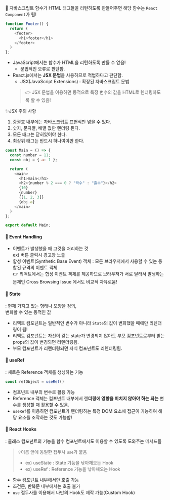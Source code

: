 📙 자바스크립트 함수가 HTML 태그들을 리턴하도록 만들어주면 해당 함수는 `React Component`가 됨!  
```javascript
function Footer() {
  return (
    <footer>
      <h1>footer</h1>
    </footer>
  )
};
```  
- JavaScript에서는 함수가 HTML을 리턴하도록 만들 수 없음!  
  - 문법적인 오류로 판단함.  
- React.js에서는 **JSX 문법**을 사용하므로 적법하다고 판단함.  
  - JSX(JavaScript Extensions) : 확장된 자바스크립트 문법  
  > 👉 JSX 문법을 이용하면 동적으로 특정 변수의 값을 HTML로 렌더링하도록 할 수 있음!  

✨JSX 주의 사항
1. 중괄호 내부에는 자바스크립트 표현식만 넣을 수 있다.
2. 숫자, 문자열, 배열 값만 렌더링 된다.
3. 모든 태그는 닫혀있어야 한다.
4. 최상위 태그는 반드시 하나여야만 한다.  
```javascript
const Main = () => {
  const number = 11;
  const obj = { a: 1 };

  return (
    <main>
      <h1>main</h1>
      <h2>{number % 2 === 0 ? "짝수" : "홀수"}</h2>
      {10}
      {number}
      {[1, 2, 3]}
      {obj.a}
    </main>
  )
};

export default Main;
```  

#### 📗 Event Handling  
- 이벤트가 발생했을 때 그것을 처리하는 것  
  ex) 버튼 클릭시 경고창 노출
- 합성 이벤트(Synthetic Base Event) 객체 : 모든 브라우저에서 사용할 수 있는 통합된 규격의 이벤트 객체  
  👉 리액트에서는 합성 이벤트 객체를 제공하므로 브라우저가 서로 달라서 발생하는 문제인 Cross Browsing Issue 에서도 비교적 자유로움!  

#### 📘 State  
: 현재 가지고 있는 형태나 모양을 정의,  
변화할 수 있는 동적인 값  
- 리액트 컴포넌트는 일반적인 변수가 아니라 `State`의 값이 변화했을 때에만 리렌더링이 됨!
- 리액트 컴포넌트는 자신이 갖는 state가 변경되지 않아도 부모 컴포넌트로부터 받는 props의 값이 변경되면 리렌더링됨.
- 부모 컴포넌트가 리렌더링되면 자식 컴포넌트도 리렌더링됨.  

#### 📒 useRef  
: 새로운 Reference 객체를 생성하는 기능  
```javascript
const refObject = useRef()
```  
- 컴포넌트 내부의 변수로 활용 가능  
- Reference 객체는 컴포넌트 내부에서 렌**더링에 영향을 미치지 않아야 하는 되는** 변수를 생성할 때 활용할 수 있음.
- `useRef`를 이용하면 컴포넌트가 렌더링하는 특정 DOM 요소에 접근이 가능하여 해당 요소를 조작하는 것도 가능함!  

#### 📙 React Hooks  
: 클래스 컴포넌트의 기능을 함수 컴포넌트에서도 이용할 수 있도록 도와주는 메서드들
  > 💡이름 앞에 동일한 접두사 `use`가 붙음  
  > - ex) useState : State 기능을 낚아채오는 Hook
  > - ex) useRef : Reference 기능을 낚아채오는 Hook  
  - 함수 컴포넌트 내부에서만 호출 가능
  - 조건문, 반복문 내부에서는 호출 불가 
  - `use` 접두사를 이용해서 나만의 Hook도 제작 가능(Custom Hook)